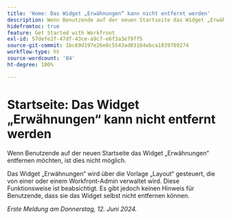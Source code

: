 ```yaml
---
title: 'Home: Das Widget „Erwähnungen“ kann nicht entfernt werden'
description: Wenn Benutzende auf der neuen Startseite das Widget „Erwähnungen“ entfernen möchten, ist dies nicht möglich.
hidefromtoc: true
feature: Get Started with Workfront
exl-id: 57defe2f-47df-43ce-a9c7-e6f3a3e79ff5
source-git-commit: 1bc69d197e26e8c5543ad03164ebca1839789274
workflow-type: ht
source-wordcount: '84'
ht-degree: 100%

---
```


# Startseite: Das Widget „Erwähnungen“ kann nicht entfernt werden

Wenn Benutzende auf der neuen Startseite das Widget „Erwähnungen“ entfernen möchten, ist dies nicht möglich.

Das Widget „Erwähnungen“ wird über die Vorlage „Layout“ gesteuert, die von einer oder einem Workfront-Admin verwaltet wird. Diese Funktionsweise ist beabsichtigt. Es gibt jedoch keinen Hinweis für Benutzende, dass sie das Widget selbst nicht entfernen können.

_Erste Meldung am Donnerstag, 12. Juni 2024._
